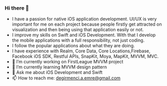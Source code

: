### Hi there 👋

- I have a passion for native iOS application development. UI/UX is very important for me on each project because people firstly get attracted on visualization and then being using that application easily or not. 
- I improve my skills on Swift and iOS Development. With that I develop the mobile applications with a full responsibility, not just coding. 
- I follow the popular applications about what they are doing.
- I have experience with Realm, Core Data, Core Locations,Firebase, Facebook iOS SDK, Restful APIs, SnapKit, Moya, MapKit, MVVM, MVC. 
- 🔭 I’m currently working on FirstLeague MVVM project
- 🌱 I’m currently learning MVVM design pattern
- 💬 Ask me about iOS Development and Swift
- 📫 How to reach me: degirmenci.a.emre@gmail.com

